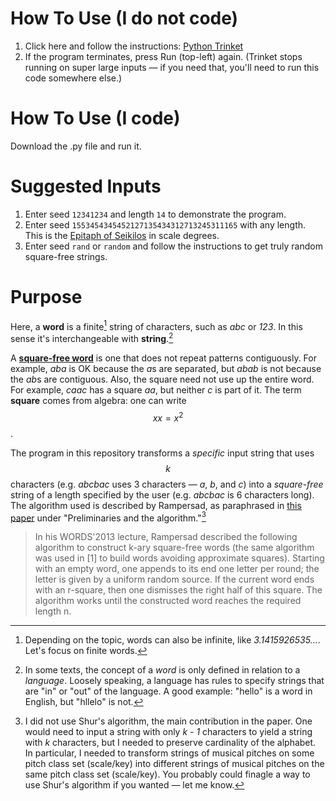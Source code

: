 # How To Use (I do not code)
1. Click here and follow the instructions: [Python Trinket](https://trinket.io/python3/3196758d83ba?outputOnly=true&runOption=run)
2. If the program terminates, press Run (top-left) again. (Trinket stops running on super large inputs — if you need that, you'll need to run this code somewhere else.)

# How To Use (I code)
Download the .py file and run it.

# Suggested Inputs
1. Enter seed `12341234` and length `14` to demonstrate the program.
2. Enter seed `1553454345452127135434312713245311165` with any length. This is the [Epitaph of Seikilos](https://en.wikipedia.org/wiki/Seikilos_epitaph) in scale degrees.
3. Enter seed `rand` or `random` and follow the instructions to get truly random square-free strings.

# Purpose
Here, a **word** is a finite[^***] string of characters, such as _abc_ or _123_. In this sense it's interchangeable with **string**.[^*]

A **[square-free word](https://en.wikipedia.org/wiki/Square-free_word)** is one that does not repeat patterns contiguously. For example, *aba* is OK because the *a*s are separated, but *abab* is not because the *ab*s are contiguous. Also, the square need not use up the entire word. For example, *caac* has a square *aa*, but neither *c* is part of it. The term **square** comes from algebra: one can write $$xx = x^2$$.

The program in this repository transforms a *specific* input string that uses $$k$$ characters (e.g. *abcbac* uses 3 characters — *a*, *b*, and *c*) into a *square-free* string of a length specified by the user (e.g. *abcbac* is 6 characters long). The algorithm used is described by Rampersad, as paraphrased in [this paper](url) under "Preliminaries and the algorithm."[^**]

>In his WORDS'2013 lecture, Rampersad described the following algorithm to construct k-ary square-free words (the same algorithm was used in [1] to build words avoiding approximate squares). Starting with an empty word, one appends to its end one letter per round; the letter is given by a uniform random source. If the current word ends with an r-square, then one dismisses the right half of this square. The algorithm works until the constructed word reaches the required length n.

[^***]: Depending on the topic, words can also be infinite, like *3.1415926535...*. Let's focus on finite words.
[^*]: In some texts, the concept of a *word* is only defined in relation to a *language*. Loosely speaking, a language has rules to specify strings that are "in" or "out" of the language. A good example: "hello" is a word in English, but "hllelo" is not.
[^**]: I did not use Shur's algorithm, the main contribution in the paper. One would need to input a string with only *k - 1* characters to yield a string with *k* characters, but I needed to preserve cardinality of the alphabet. In particular, I needed to transform strings of musical pitches on some pitch class set (scale/key) into different strings of musical pitches on the same pitch class set (scale/key). You probably could finagle a way to use Shur's algorithm if you wanted — let me know.
